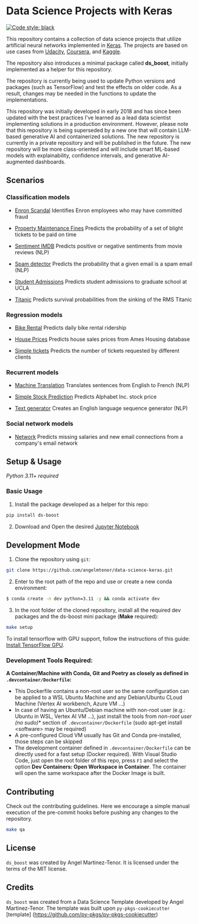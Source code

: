 # Data Science Projects with Keras
[![Code style: black](https://img.shields.io/badge/code%20style-black-000000.svg)](https://github.com/psf/black)

This repository contains a collection of data science projects that utilize artificial neural networks implemented in [Keras](https://github.com/keras-team/keras/). The projects are based on use cases from [Udacity](https://www.udacity.com/), [Coursera](https://www.coursera.org/), and [Kaggle](https://www.kaggle.com/).

The repository also introduces a minimal package called **ds_boost**, initially implemented as a helper for this repository.

The repository is currently being used to update Python versions and packages (such as TensorFlow) and test the effects on older code. As a result, changes may be needed in the functions to update the implementations.


This repository was initially developed in early 2018 and has since been updated with the best practices I've learned as a lead data scientist implementing solutions in a production environment. However, please note that this repository is being superseded by a new one that will contain LLM-based generative AI and containerized solutions. The new repository is currently in a private repository and will be published in the future. The new repository will be more class-oriented and will include smart ML-based models with explainability, confidence intervals, and generative AI-augmented dashboards.
## Scenarios
### Classification models

- [Enron Scandal](https://github.com/angelmtenor/data-science-keras/blob/master/notebooks/enron_scandal.ipynb) Identifies Enron employees who may have committed fraud

- [Property Maintenance Fines](https://github.com/angelmtenor/data-science-keras/blob/master/notebooks/property_maintenance_fines.ipynb) Predicts the probability of a set of blight tickets to be paid on time

- [Sentiment IMDB](https://github.com/angelmtenor/data-science-keras/blob/master/notebooks/sentiment_IMDB.ipynb)  Predicts positive or negative sentiments from movie reviews (NLP)


- [Spam detector](https://github.com/angelmtenor/data-science-keras/blob/master/notebooks/spam_detector.ipynb) Predicts the probability that a given email is a spam email (NLP)

- [Student Admissions](https://github.com/angelmtenor/data-science-keras/blob/master/notebooks/student_admissions.ipynb)  Predicts student admissions to graduate school at UCLA

- [Titanic](https://github.com/angelmtenor/data-science-keras/blob/master/notebooks/titanic.ipynb)  Predicts survival probabilities from the sinking of the RMS Titanic

### Regression models

- [Bike Rental](https://github.com/angelmtenor/data-science-keras/blob/master/notebooks/bike_rental.ipynb) Predicts daily bike rental ridership

- [House Prices](https://github.com/angelmtenor/data-science-keras/blob/master/notebooks/house_prices.ipynb) Predicts house sales prices from Ames Housing database

- [Simple tickets](https://github.com/angelmtenor/data-science-keras/blob/master/notebooks/simple_tickets.ipynb)  Predicts the number of tickets requested by different clients


### Recurrent models

- [Machine Translation](https://github.com/angelmtenor/data-science-keras/blob/master/notebooks/machine_translation.ipynb)  Translates sentences from English to French (NLP)

- [Simple Stock Prediction](https://github.com/angelmtenor/data-science-keras/blob/master/notebooks/simple_stock_prediction.ipynb) Predicts Alphabet Inc. stock price

- [Text generator](https://github.com/angelmtenor/data-science-keras/blob/master/notebooks/text_generator.ipynb) Creates an English language sequence generator (NLP)

### Social network models

- [Network](https://github.com/angelmtenor/data-science-keras/blob/master/notebooks/network.ipynb)  Predicts missing salaries and new email connections from a company's email network


## Setup & Usage
*Python 3.11+ required*

### Basic Usage
1. Install the package developed as a helper for this repo:
```bash
pip install ds-boost
```
2. Download and Open the desired [Jupyter Notebook](http://jupyter.readthedocs.io/en/latest/install.html)


## Development Mode

1. Clone the repository using `git`:

```bash
git clone https://github.com/angelmtenor/data-science-keras.git
```

2. Enter to the root path of the repo and use or create a new conda environment:

```bash
$ conda create -n dev python=3.11 -y && conda activate dev
```

3. In the root folder of the cloned repository, install all the required dev packages and the ds-boost mini package (**Make** required):
```bash
make setup
```

To install tensorflow with GPU support, follow the instructions of this guide: [Install TensorFlow GPU](https://www.tensorflow.org/install/pip#install_cuda_with_apt).


###  Development Tools Required:

**A Container/Machine with Conda, Git and Poetry as closely as defined in `.devcontainer/Dockerfile`:**

- This Dockerfile contains a non-root user so the same configuration can be applied to a WSL Ubuntu Machine and any Debian/Ubuntu CLoud Machine (Vertex AI workbench, Azure VM ...)
- In case of having an Ubuntu/Debian machine with non-root user (e.g.: Ubuntu in WSL, Vertex AI VM ...), just install the tools from  *non-root user (no sudo)** section of `.devcontainer/Dockerfile`  (sudo apt-get install \<software\> may be required)
- A pre-configured Cloud VM usually has Git and Conda pre-installed, those steps can be skipped
- The development container defined in `.devcontainer/Dockerfile` can be directly used for a fast setup (Docker required).  With Visual Studio Code, just open the root folder of this repo, press `F1` and select the option **Dev Containers: Open Workspace in Container**. The container will open the same workspace after the Docker Image is built.


## Contributing

Check out the contributing guidelines. Here we encourage a simple manual execution of the pre-commit hooks before pushing any changes to the repository.
```bash
make qa
```

## License

`ds_boost` was created by Angel Martinez-Tenor. It is licensed under the terms of the MIT license.

## Credits

`ds_boost` was created from a Data Science Template developed by Angel Martinez-Tenor. The template was built upon `py-pkgs-cookiecutter` [template] (https://github.com/py-pkgs/py-pkgs-cookiecutter)

